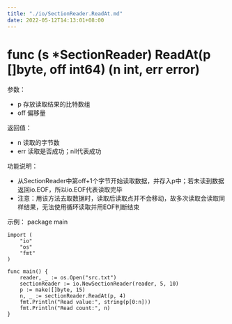 ```yaml
---
title: "./io/SectionReader.ReadAt.md"
date: 2022-05-12T14:13:01+08:00
---
```

# func (s *SectionReader) ReadAt(p []byte, off int64) (n int, err error)

参数：
- p 存放读取结果的比特数组
- off 偏移量

返回值：
- n 读取的字节数
- err 读取是否成功；nil代表成功

功能说明：
- 从SectionReader中第off+1个字节开始读取数据，并存入p中；若未读到数据返回io.EOF，所以io.EOF代表读取完毕
- 注意：用该方法去取数据时，读取后读取点并不会移动，故多次读取会读取同样结果，无法使用循环读取并用EOF判断结束

示例：
  package main
	
	import (
		"io"
		"os"
		"fmt"
	)
	
	func main() {
		reader, _ := os.Open("src.txt")
		sectionReader := io.NewSectionReader(reader, 5, 10)
		p := make([]byte, 15)
		n, _ := sectionReader.ReadAt(p, 4)
		fmt.Println("Read value:", string(p[0:n]))
		fmt.Println("Read count:", n)
	}
